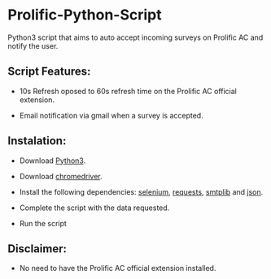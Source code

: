# Prolific-Python-Script

Python3 script that aims to auto accept incoming surveys on Prolific AC and notify the user.


## Script Features:

- 10s Refresh oposed to 60s refresh time on the Prolific AC official extension.

- Email notification via gmail when a survey is accepted.


## Instalation:

- Download [Python3](https://www.python.org/downloads/).

- Download [chromedriver](https://chromedriver.chromium.org/downloads).

- Install the following dependencies: [selenium](https://pypi.org/project/selenium/), [requests](https://pypi.org/project/requests/), [smtplib](https://docs.python.org/3.4/library/smtplib.html) and [json](https://docs.python.org/3/library/json.html).

- Complete the script with the data requested.

- Run the script


## Disclaimer:

- No need to have the Prolific AC official extension installed.

